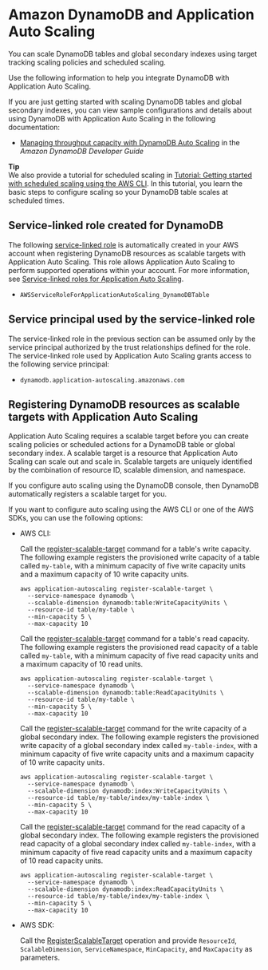 # Amazon DynamoDB and Application Auto Scaling<a name="services-that-can-integrate-dynamodb"></a>

You can scale DynamoDB tables and global secondary indexes using target tracking scaling policies and scheduled scaling\. 

Use the following information to help you integrate DynamoDB with Application Auto Scaling\. 

If you are just getting started with scaling DynamoDB tables and global secondary indexes, you can view sample configurations and details about using DynamoDB with Application Auto Scaling in the following documentation:
+ [Managing throughput capacity with DynamoDB Auto Scaling](https://docs.aws.amazon.com/amazondynamodb/latest/developerguide/AutoScaling.html) in the *Amazon DynamoDB Developer Guide*

**Tip**  
We also provide a tutorial for scheduled scaling in [Tutorial: Getting started with scheduled scaling using the AWS CLI](get-started-exercise.md)\. In this tutorial, you learn the basic steps to configure scaling so your DynamoDB table scales at scheduled times\.

## Service\-linked role created for DynamoDB<a name="integrate-service-linked-role-dynamodb"></a>

The following [service\-linked role](https://docs.aws.amazon.com/IAM/latest/UserGuide/using-service-linked-roles.html) is automatically created in your AWS account when registering DynamoDB resources as scalable targets with Application Auto Scaling\. This role allows Application Auto Scaling to perform supported operations within your account\. For more information, see [Service\-linked roles for Application Auto Scaling](application-auto-scaling-service-linked-roles.md)\.
+ `AWSServiceRoleForApplicationAutoScaling_DynamoDBTable`

## Service principal used by the service\-linked role<a name="integrate-service-principal-dynamodb"></a>

The service\-linked role in the previous section can be assumed only by the service principal authorized by the trust relationships defined for the role\. The service\-linked role used by Application Auto Scaling grants access to the following service principal: 
+ `dynamodb.application-autoscaling.amazonaws.com`

## Registering DynamoDB resources as scalable targets with Application Auto Scaling<a name="integrate-register-dynamodb"></a>

Application Auto Scaling requires a scalable target before you can create scaling policies or scheduled actions for a DynamoDB table or global secondary index\. A scalable target is a resource that Application Auto Scaling can scale out and scale in\. Scalable targets are uniquely identified by the combination of resource ID, scalable dimension, and namespace\. 

If you configure auto scaling using the DynamoDB console, then DynamoDB automatically registers a scalable target for you\. 

If you want to configure auto scaling using the AWS CLI or one of the AWS SDKs, you can use the following options:
+ AWS CLI: 

  Call the [register\-scalable\-target](https://docs.aws.amazon.com/cli/latest/reference/application-autoscaling/register-scalable-target.html) command for a table's write capacity\. The following example registers the provisioned write capacity of a table called `my-table`, with a minimum capacity of five write capacity units and a maximum capacity of 10 write capacity units\.

  ```
  aws application-autoscaling register-scalable-target \
    --service-namespace dynamodb \
    --scalable-dimension dynamodb:table:WriteCapacityUnits \
    --resource-id table/my-table \
    --min-capacity 5 \
    --max-capacity 10
  ```

  Call the [register\-scalable\-target](https://docs.aws.amazon.com/cli/latest/reference/application-autoscaling/register-scalable-target.html) command for a table's read capacity\. The following example registers the provisioned read capacity of a table called `my-table`, with a minimum capacity of five read capacity units and a maximum capacity of 10 read units\.

  ```
  aws application-autoscaling register-scalable-target \
    --service-namespace dynamodb \
    --scalable-dimension dynamodb:table:ReadCapacityUnits \
    --resource-id table/my-table \
    --min-capacity 5 \
    --max-capacity 10
  ```

  Call the [register\-scalable\-target](https://docs.aws.amazon.com/cli/latest/reference/application-autoscaling/register-scalable-target.html) command for the write capacity of a global secondary index\. The following example registers the provisioned write capacity of a global secondary index called `my-table-index`, with a minimum capacity of five write capacity units and a maximum capacity of 10 write capacity units\.

  ```
  aws application-autoscaling register-scalable-target \
    --service-namespace dynamodb \
    --scalable-dimension dynamodb:index:WriteCapacityUnits \
    --resource-id table/my-table/index/my-table-index \
    --min-capacity 5 \
    --max-capacity 10
  ```

  Call the [register\-scalable\-target](https://docs.aws.amazon.com/cli/latest/reference/application-autoscaling/register-scalable-target.html) command for the read capacity of a global secondary index\. The following example registers the provisioned read capacity of a global secondary index called `my-table-index`, with a minimum capacity of five read capacity units and a maximum capacity of 10 read capacity units\.

  ```
  aws application-autoscaling register-scalable-target \
    --service-namespace dynamodb \
    --scalable-dimension dynamodb:index:ReadCapacityUnits \
    --resource-id table/my-table/index/my-table-index \
    --min-capacity 5 \
    --max-capacity 10
  ```
+ AWS SDK:

  Call the [RegisterScalableTarget](https://docs.aws.amazon.com/autoscaling/application/APIReference/API_RegisterScalableTarget.html) operation and provide `ResourceId`, `ScalableDimension`, `ServiceNamespace`, `MinCapacity`, and `MaxCapacity` as parameters\. 